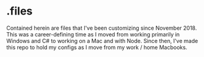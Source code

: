 # .files

Contained herein are files that I've been customizing since November 2018. This was a career-defining time as I moved from working primarily in Windows and C# to working on a Mac and with Node. Since then, I've made this repo to hold my configs as I move from my work / home Macbooks. 
